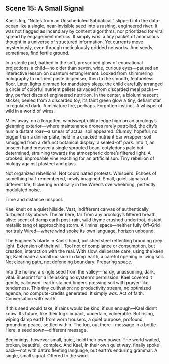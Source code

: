 ## Scene 15: A Small Signal

Kael’s log, “Notes from an Unscheduled Sabbatical,” slipped into the data-ocean like a single, near-invisible seed into a rushing, engineered river. It was not flagged as incendiary by content algorithms, nor prioritized for viral spread by engagement metrics. It simply *was*: a tiny packet of anomalous thought in a universe of structured information. Yet currents move mysteriously, even through meticulously gridded networks. And seeds, sometimes, find fertile ground.

In a sterile pod, bathed in the soft, prescribed glow of educational projections, a child—no older than seven, wide, curious eyes—paused an interactive lesson on quantum entanglement. Looked from shimmering holography to nutrient paste dispenser, then to the smooth, featureless floor. Later, lights dimmed for mandatory sleep, the child carefully arranged a circle of colorful nutrient pellets salvaged from discarded meal packs—tiny, perfect discs of engineered nutrition. In the center, a bioluminescent sticker, peeled from a discarded toy, its faint green glow a tiny, defiant star in regulated dark. A miniature fire, perhaps. Forgotten instinct. A whisper of wild in a world of wires.

Miles away, on a forgotten, windswept utility ledge high on an arcology’s gleaming exterior—where maintenance drones rarely patrolled, the city’s hum a distant roar—a smear of actual soil appeared. Clumsy, hopeful, no bigger than a dinner plate, held in a cracked nutrient bar wrapper; soil smuggled from a defunct botanical display, a sealed-off park. Into it, an unseen hand pressed a single sprouted bean, cotyledons pale but determined, straining towards the atmospheric dome’s filtered light. A crooked, improbable vine reaching for an artificial sun. Tiny rebellion of biology against plasteel and glass.

Not organized rebellions. Not coordinated protests. Whispers. Echoes of something half-remembered, newly imagined. Small, quiet signals of different life, flickering erratically in the Wired’s overwhelming, perfectly modulated noise.

Time and distance unspool.

Kael knelt on a quiet hillside. Vast, indifferent canvas of authentically turbulent sky above. The air here, far from any arcology’s filtered breath, alive: scent of damp earth post-rain, wild thyme crushed underfoot, distant metallic tang of approaching storm. A liminal space—neither fully Off-Grid nor truly Wired—where wind spoke its own language, horizon unbound.

The Engineer’s blade in Kael’s hand, polished steel reflecting brooding grey light. Extension of their will. Tool not of compliance or consumption, but creation, interaction with the real. With slow, deliberate care, using the keen tip, Kael made a small incision in damp earth, a careful opening in living soil. Not clearing path, not defending boundary. Preparing space.

Into the hollow, a single seed from the valley—hardy, unassuming, dark, vital. Blueprint for a life asking no system’s permission. Kael covered it gently, calloused, earth-stained fingers pressing soil with prayer-like tenderness. This tiny cultivation: no productivity stream, no optimized agenda, no compute-credits generated. It simply *was*. Act of faith. Conversation with earth.

If this seed would take, if rains would be kind, if sun enough—Kael didn’t know. Its future, like their log’s impact, uncertain, vulnerable. But rising, wiping damp earth from worn trousers, a quiet purpose, profound, grounding peace, settled within. The log, out there—message in a bottle. Here, a seed sown—different message.

Beginnings, however small, quiet, hold their own power. The world waited, broken, beautiful, complex. And Kael, in their own quiet way, finally spoke back—not with data’s fleeting language, but earth’s enduring grammar.
A single, small signal.
Offered to the wind.

